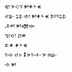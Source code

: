 <div class='block'>
<div class='line'>𒊏 𒃻𒄭𒀀 𒂍𒀭𒈨𒌍</div>
<div class='line'>𒁀𒉌 𒁉𒊕 𒂍𒀭𒈨𒌍 𒁕𒀀𒁉</div>
<div class='line'>𒂗𒉣 𒂍𒁾𒁍</div>
<div class='line'>𒈠𒀪𒁹 𒇻𒌑</div>
<div class='line'>𒉺𒀭 𒀭𒈨𒌍</div>
<div class='line'>𒀀𒈾 𒁀𒆳 𒀮𒃻𒀀𒋾 𒃻 𒈗</div>
<div class='line'>𒈾 𒂍</div>
</div>